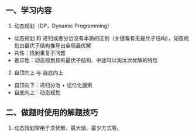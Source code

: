 ## 一、学习内容

1. 动态规划（DP，Dynamic Programming）
- 动态规划 和 递归或者分治没有本质的区别（关键看有无最优子结构），动态规划由最优子结构推导出全局最优解
- 共性：找到重复子问题
- 差异性：动态规划具有最优子结构、中途可以淘汰次优解的特性

2. 自顶向上 与 自底向上
- 自顶向下：递归分治 + 记忆化搜索
- 自底向上：动态规划

## 二、做题时使用的解题技巧

1. 动态规划常用于求优解、最大值、最少方式等。
